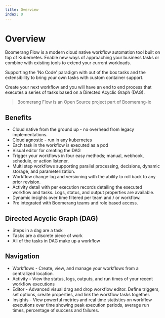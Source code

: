 ```yaml
---
title: Overview
index: 0
---
```


# Overview

Boomerang Flow is a modern cloud native workflow automation tool built on top of Kubernetes. Enable new ways of approaching your business tasks or combine with existing tools to extend your current workloads.

Supporting the 'No Code' paradigm with out of the box tasks and the extensibility to bring your own tasks with custom container support. 

Create your next workflow and you will have an end to end process that executes a series of tasks based on a Directed Acyclic Graph (DAG).

> Boomerang Flow is an Open Source project part of Boomerang-io

## Benefits

* Cloud native from the ground up - no overhead from legacy implementations.
* Cloud agnostic - run in any kubernetes
* Each task in the workflow is executed as a pod
* Visual editor for creating the DAG
* Trigger your workflows in four easy methods; manual, webhook, schedule, or action listener.
* Multi step workflows supporting parallel processing, decisions, dynamic storage, and parameterization. 
* Workflow change log and versioning with the ability to roll back to any prior revision.
* Activity detail with per execution records detailing the executed workflow and tasks. Logs, status, and output properties are available.
* Dynamic insights over time filtered per team and / or workflow.
* Pre integrated with Boomerang teams and role based access.

## Directed Acyclic Graph (DAG)

- Steps in a dag are a task
- Tasks are a discrete piece of work
- All of the tasks in DAG make up a workflow

## Navigation

* Workflows - Create, view, and manage your workflows from a centralized location. 
* Activity - View the status, logs, outputs, and run times of your recent workflow executions
* Editor - Advanced visual drag and drop workflow editor. Define triggers, set options, create properties, and link the workflow tasks together.
* Insights - View powerful metrics and real time statistics on workflow executions over time showing peak execution periods, average run times, percentage of success and failures.
